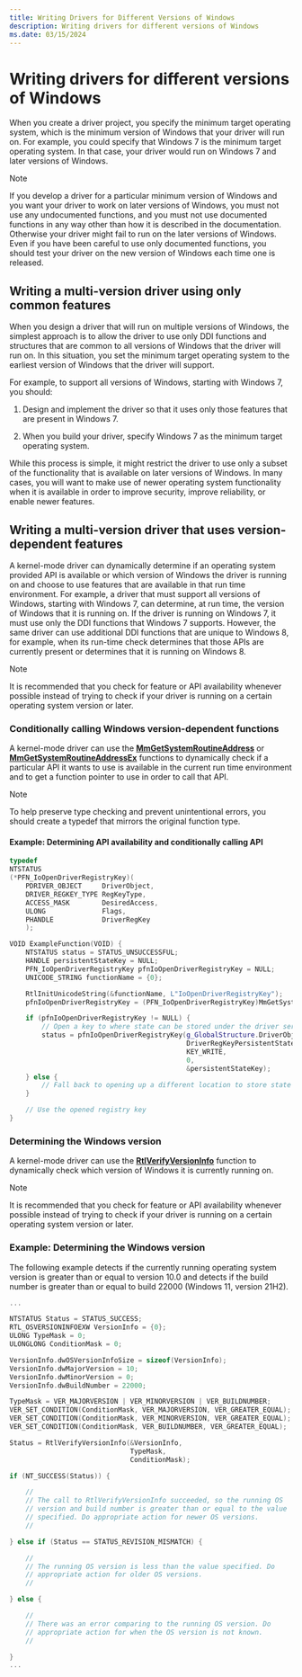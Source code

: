 ```yaml
---
title: Writing Drivers for Different Versions of Windows
description: Writing drivers for different versions of Windows
ms.date: 03/15/2024
---
```


# Writing drivers for different versions of Windows

When you create a driver project, you specify the minimum target operating system, which is the minimum version of Windows that your driver will run on. For example, you could specify that Windows 7 is the minimum target operating system. In that case, your driver would run on Windows 7 and later versions of Windows.

> [!NOTE]
> If you develop a driver for a particular minimum version of Windows and you want your driver to work on later versions of Windows, you must not use any undocumented functions, and you must not use documented functions in any way other than how it is described in the documentation. Otherwise your driver might fail to run on the later versions of Windows. Even if you have been careful to use only documented functions, you should test your driver on the new version of Windows each time one is released.

## Writing a multi-version driver using only common features

When you design a driver that will run on multiple versions of Windows, the simplest approach is to allow the driver to use only DDI functions and structures that are common to all versions of Windows that the driver will run on. In this situation, you set the minimum target operating system to the earliest version of Windows that the driver will support.

For example, to support all versions of Windows, starting with Windows 7, you should:

1. Design and implement the driver so that it uses only those features that are present in Windows 7.

1. When you build your driver, specify Windows 7 as the minimum target operating system.

While this process is simple, it might restrict the driver to use only a subset of the functionality that is available on later versions of Windows.  In many cases, you will want to make use of newer operating system functionality when it is available in order to improve security, improve reliability, or enable newer features.

## Writing a multi-version driver that uses version-dependent features

A kernel-mode driver can dynamically determine if an operating system provided API is available or which version of Windows the driver is running on and choose to use features that are available in that run time environment. For example, a driver that must support all versions of Windows, starting with Windows 7, can determine, at run time, the version of Windows that it is running on. If the driver is running on Windows 7, it must use only the DDI functions that Windows 7 supports. However, the same driver can use additional DDI functions that are unique to Windows 8, for example, when its run-time check determines that those APIs are currently present or determines that it is running on Windows 8.

> [!NOTE]
> It is recommended that you check for feature or API availability whenever possible instead of trying to check if your driver is running on a certain operating system version or later.

### Conditionally calling Windows version-dependent functions

A kernel-mode driver can use the [**MmGetSystemRoutineAddress**](/windows-hardware/drivers/ddi/wdm/nf-wdm-mmgetsystemroutineaddress) or [**MmGetSystemRoutineAddressEx**](/windows-hardware/drivers/ddi/wdm/nf-wdm-mmgetsystemroutineaddressex) functions to dynamically check if a particular API it wants to use is available in the current run time environment and to get a function pointer to use in order to call that API.

> [!NOTE]
> To help preserve type checking and prevent unintentional errors, you should create a typedef that mirrors the original function type.

#### Example: Determining API availability and conditionally calling API

```cpp
typedef
NTSTATUS
(*PFN_IoOpenDriverRegistryKey)(
    PDRIVER_OBJECT     DriverObject,
    DRIVER_REGKEY_TYPE RegKeyType,
    ACCESS_MASK        DesiredAccess,
    ULONG              Flags,
    PHANDLE            DriverRegKey
    );

VOID ExampleFunction(VOID) {
    NTSTATUS status = STATUS_UNSUCCESSFUL;
    HANDLE persistentStateKey = NULL;
    PFN_IoOpenDriverRegistryKey pfnIoOpenDriverRegistryKey = NULL;
    UNICODE_STRING functionName = {0};

    RtlInitUnicodeString(&functionName, L"IoOpenDriverRegistryKey");
    pfnIoOpenDriverRegistryKey = (PFN_IoOpenDriverRegistryKey)MmGetSystemRoutineAddress(&functionName);

    if (pfnIoOpenDriverRegistryKey != NULL) {
        // Open a key to where state can be stored under the driver service
        status = pfnIoOpenDriverRegistryKey(g_GlobalStructure.DriverObject,
                                            DriverRegKeyPersistentState,
                                            KEY_WRITE,
                                            0,
                                            &persistentStateKey);
    } else {
        // Fall back to opening up a different location to store state in
    }

    // Use the opened registry key
}
```

### Determining the Windows version

A kernel-mode driver can use the [**RtlVerifyVersionInfo**](/windows-hardware/drivers/ddi/wdm/nf-wdm-rtlverifyversioninfo) function to dynamically check which version of Windows it is currently running on. 

> [!NOTE]
> It is recommended that you check for feature or API availability whenever possible instead of trying to check if your driver is running on a certain operating system version or later.

### Example: Determining the Windows version 

The following example detects if the currently running operating system version is greater than or equal to version 10.0 and detects if the build number is greater than or equal to build 22000 (Windows 11, version 21H2).

```cpp
...

NTSTATUS Status = STATUS_SUCCESS;
RTL_OSVERSIONINFOEXW VersionInfo = {0};
ULONG TypeMask = 0;
ULONGLONG ConditionMask = 0;

VersionInfo.dwOSVersionInfoSize = sizeof(VersionInfo);
VersionInfo.dwMajorVersion = 10;
VersionInfo.dwMinorVersion = 0;
VersionInfo.dwBuildNumber = 22000;

TypeMask = VER_MAJORVERSION | VER_MINORVERSION | VER_BUILDNUMBER;
VER_SET_CONDITION(ConditionMask, VER_MAJORVERSION, VER_GREATER_EQUAL);
VER_SET_CONDITION(ConditionMask, VER_MINORVERSION, VER_GREATER_EQUAL);
VER_SET_CONDITION(ConditionMask, VER_BUILDNUMBER, VER_GREATER_EQUAL);

Status = RtlVerifyVersionInfo(&VersionInfo,
                              TypeMask,
                              ConditionMask);

if (NT_SUCCESS(Status)) {

    //
    // The call to RtlVerifyVersionInfo succeeded, so the running OS
    // version and build number is greater than or equal to the value
    // specified. Do appropriate action for newer OS versions.
    //

} else if (Status == STATUS_REVISION_MISMATCH) {

    //
    // The running OS version is less than the value specified. Do
    // appropriate action for older OS versions.
    //

} else {

    //
    // There was an error comparing to the running OS version. Do
    // appropriate action for when the OS version is not known.
    //

}
...
```
